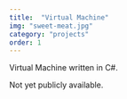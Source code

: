 ```yaml
---
title:  "Virtual Machine"
img: "sweet-meat.jpg"
category: "projects"
order: 1
---
```

<p>Virtual Machine written in C#.</p>
<p>Not yet publicly available.</p>